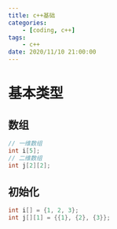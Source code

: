 ```yaml
---
title: c++基础
categories: 
	- [coding, c++]
tags:
	- c++
date: 2020/11/10 21:00:00
---
```


# 基本类型

## 数组

```c++
// 一维数组
int i[5];
// 二维数组
int j[2][2];
```

## 初始化

```c++
int i[] = {1, 2, 3};
int j[][1] = {{1}, {2}, {3}};
```

